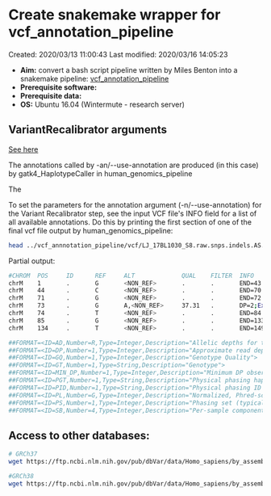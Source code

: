 # Create snakemake wrapper for vcf_annotation_pipeline

Created: 2020/03/13 11:00:43
Last modified: 2020/03/16 14:05:23

- **Aim:** convert a bash script pipeline written by Miles Benton into a snakemake pipeline: [vcf_annotation_pipeline](https://github.com/leahkemp/vcf_annotation_pipeline.git)
- **Prerequisite software:**
- **Prerequisite data:**
- **OS:** Ubuntu 16.04 (Wintermute - research server)

## VariantRecalibrator arguments

[See here](https://gatk.broadinstitute.org/hc/en-us/articles/360035890851-Variant-annotations)

The annotations called by -an/--use-annotation are produced (in this case) by gatk4_HaplotypeCaller in human_genomics_pipeline

The


To set the parameters for the annotation argument (-n/--use-annotation) for the Variant Recalibrator step, see the input VCF file's INFO field for a list of all available annotations. Do this by printing the first section of one of the final vcf file output by human_genomics_pipeline:

```bash
head ../vcf_annnotation_pipeline/vcf/LJ_17BL1030_S8.raw.snps.indels.AS.g.vcf -n 200
```

Partial output:

```bash
#CHROM  POS     ID      REF     ALT             QUAL    FILTER  INFO                                                                 FORMAT                  20
chrM    1       .       G       <NON_REF>       .       .       END=43                                                               GT:DP:GQ:MIN_DP:PL      0/0:0:0:0:0,0,0
chrM    44      .       C       <NON_REF>       .       .       END=70                                                               GT:DP:GQ:MIN_DP:PL      0/0:1:3:1:0,3,16
chrM    71      .       G       <NON_REF>       .       .       END=72                                                               GT:DP:GQ:MIN_DP:PL      0/0:2:6:2:0,6,45
chrM    73      .       G       A,<NON_REF>     37.31   .       DP=2;ExcessHet=3.0103;MLEAC=1,0;MLEAF=0.500,0.00;RAW_MQandDP=7200,2  GT:AD:DP:GQ:PL:SB       1/1:0,2,0:2:6:49,6,0,49,6,49:0,0,1,1
chrM    74      .       T       <NON_REF>       .       .       END=84                                                               GT:DP:GQ:MIN_DP:PL      0/0:2:6:2:0,6,40
chrM    85      .       G       <NON_REF>       .       .       END=133                                                              GT:DP:GQ:MIN_DP:PL      0/0:3:9:3:0,9,56
chrM    134     .       T       <NON_REF>       .       .       END=149                                                              GT:DP:GQ:MIN_DP:PL      0/0:3:6:2:0,6,56
```

```bash
##FORMAT=<ID=AD,Number=R,Type=Integer,Description="Allelic depths for the ref and alt alleles in the order listed">
##FORMAT=<ID=DP,Number=1,Type=Integer,Description="Approximate read depth (reads with MQ=255 or with bad mates are filtered)">
##FORMAT=<ID=GQ,Number=1,Type=Integer,Description="Genotype Quality">
##FORMAT=<ID=GT,Number=1,Type=String,Description="Genotype">
##FORMAT=<ID=MIN_DP,Number=1,Type=Integer,Description="Minimum DP observed within the GVCF block">
##FORMAT=<ID=PGT,Number=1,Type=String,Description="Physical phasing haplotype information, describing how the alternate alleles are phased in relation to one another; will always be heterozygous and is not intended to describe called alleles">
##FORMAT=<ID=PID,Number=1,Type=String,Description="Physical phasing ID information, where each unique ID within a given sample (but not across samples) connects records within a phasing group">
##FORMAT=<ID=PL,Number=G,Type=Integer,Description="Normalized, Phred-scaled likelihoods for genotypes as defined in the VCF specification">
##FORMAT=<ID=PS,Number=1,Type=Integer,Description="Phasing set (typically the position of the first variant in the set)">
##FORMAT=<ID=SB,Number=4,Type=Integer,Description="Per-sample component statistics which comprise the Fisher's Exact Test to detect strand bias.">
```

## Access to other databases:

```bash
# GRCh37
wget https://ftp.ncbi.nlm.nih.gov/pub/dbVar/data/Homo_sapiens/by_assembly/GRCh37/vcf/GRCh37.variant_call.all.vcf.gz

#GRCh38
wget https://ftp.ncbi.nlm.nih.gov/pub/dbVar/data/Homo_sapiens/by_assembly/GRCh38/vcf/GRCh38.variant_call.all.vcf.gz
```
